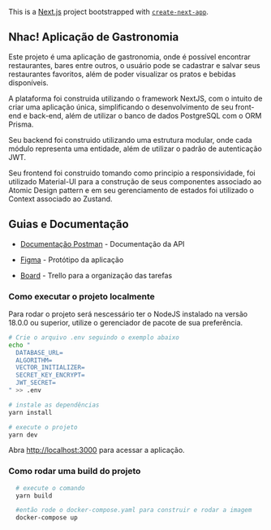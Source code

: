 This is a [Next.js](https://nextjs.org/) project bootstrapped with [`create-next-app`](https://github.com/vercel/next.js/tree/canary/packages/create-next-app).

## Nhac! Aplicação de Gastronomia

Este projeto é uma aplicação de gastronomia, onde é possível encontrar restaurantes, bares entre outros, o usuário pode se cadastrar e salvar seus restaurantes favoritos, além de poder visualizar os pratos e bebidas disponíveis.

A plataforma foi construida utilizando o framework NextJS, com o intuito de criar uma aplicação única, simplificando o desenvolvimento de seu front-end e back-end, além de utilizar o banco de dados PostgreSQL com o ORM Prisma.

Seu backend foi construido utilizando uma estrutura modular, onde cada módulo representa uma entidade, além de utilizar o padrão de autenticação JWT.

Seu frontend foi construido tomando como principio a responsividade, foi utilizado Material-UI para a construção de seus componentes associado ao Atomic Design pattern e em seu gerenciamento de estados foi utilizado o Context associado ao Zustand.

## Guias e Documentação

- [Documentação Postman](https://documenter.getpostman.com/view/15579034/2sA2rCSLoa) - Documentação da API

- [Figma](https://www.figma.com/file/qT4FRKLzVLZLbl639eqLYI/Nhac?type=design&mode=design&t=jjGFZT6yOm1Bt3L1-1) - Protótipo da aplicação

- [Board](https://trello.com/invite/b/xiBSMhF1/ATTI869d3f09972ef9b92bd7312e9c0480af635A323F/nhac) - Trello para a organização das tarefas

### Como executar o projeto localmente

Para rodar o projeto será nescessário ter o NodeJS instalado na versão 18.0.0 ou superior, utilize o gerenciador de pacote de sua preferência.

```bash
# Crie o arquivo .env seguindo o exemplo abaixo
echo "
  DATABASE_URL=
  ALGORITHM=
  VECTOR_INITIALIZER=
  SECRET_KEY_ENCRYPT=
  JWT_SECRET=
" >> .env

# instale as dependências
yarn install

# execute o projeto
yarn dev
```

Abra [http://localhost:3000](http://localhost:3000) para acessar a aplicação.

### Como rodar uma build do projeto

```bash
  # execute o comando
  yarn build

  #então rode o docker-compose.yaml para construir e rodar a imagem
  docker-compose up

```
